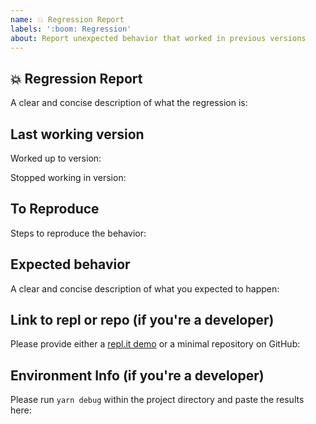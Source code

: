 ```yaml
---
name: 💥 Regression Report
labels: ':boom: Regression'
about: Report unexpected behavior that worked in previous versions
---
```


## 💥 Regression Report

A clear and concise description of what the regression is:

## Last working version

Worked up to version:

Stopped working in version:

## To Reproduce

Steps to reproduce the behavior:

## Expected behavior

A clear and concise description of what you expected to happen:

## Link to repl or repo (if you're a developer)

Please provide either a [repl.it demo](https://repl.it) or a minimal repository on GitHub:

## Environment Info (if you're a developer)

Please run `yarn debug` within the project directory and paste the results here:
